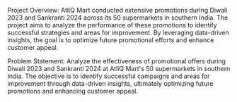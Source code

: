 Project Overview:
AtliQ Mart conducted extensive promotions during Diwali 2023 and Sankranti 2024 across its 50 supermarkets in southern India. The project aims to analyze the performance of these promotions to identify successful strategies and areas for improvement. By leveraging data-driven insights, the goal is to optimize future promotional efforts and enhance customer appeal.

Problem Statement:
Analyze the effectiveness of promotional offers during Diwali 2023 and Sankranti 2024 at AtliQ Mart's 50 supermarkets in southern India. The objective is to identify successful campaigns and areas for improvement through data-driven insights, ultimately optimizing future promotions and enhancing customer appeal.
